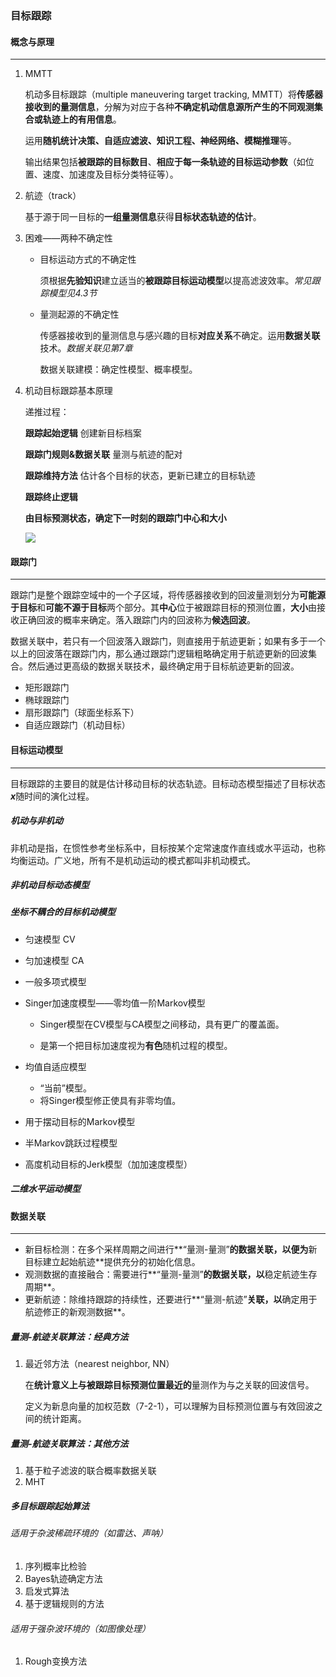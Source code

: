 ### 目标跟踪

#### 概念与原理

------

1. MMTT

   机动多目标跟踪（multiple maneuvering target tracking, MMTT）将**传感器接收到的量测信息**，分解为对应于各种**不确定机动信息源所产生的不同观测集合或轨迹上的有用信息**。

   运用**随机统计决策、自适应滤波、知识工程、神经网络、模糊推理**等。

   输出结果包括**被跟踪的目标数目**、**相应于每一条轨迹的目标运动参数**（如位置、速度、加速度及目标分类特征等）。

2. 航迹（track）

   基于源于同一目标的**一组量测信息**获得**目标状态轨迹的估计**。

3. 困难——两种不确定性

   - 目标运动方式的不确定性

     须根据**先验知识**建立适当的**被跟踪目标运动模型**以提高滤波效率。*常见跟踪模型见4.3节*

   - 量测起源的不确定性

     传感器接收到的量测信息与感兴趣的目标**对应关系**不确定。运用**数据关联**技术。*数据关联见第7章*

     数据关联建模：确定性模型、概率模型。

4. 机动目标跟踪基本原理

   递推过程：

   **跟踪起始逻辑** 创建新目标档案

   **跟踪门规则&数据关联** 量测与航迹的配对

   **跟踪维持方法** 估计各个目标的状态，更新已建立的目标轨迹

   **跟踪终止逻辑**

   **由目标预测状态，确定下一时刻的跟踪门中心和大小**

   ![](D:\dev\多源信息融合-目标跟踪\机动目标跟踪基本原理.jpg)



#### 跟踪门

------

跟踪门是整个跟踪空域中的一个子区域，将传感器接收到的回波量测划分为**可能源于目标**和**可能不源于目标**两个部分。其**中心**位于被跟踪目标的预测位置，**大小**由接收正确回波的概率来确定。落入跟踪门内的回波称为**候选回波**。

数据关联中，若只有一个回波落入跟踪门，则直接用于航迹更新；如果有多于一个以上的回波落在跟踪门内，那么通过跟踪门逻辑粗略确定用于航迹更新的回波集合。然后通过更高级的数据关联技术，最终确定用于目标航迹更新的回波。

- 矩形跟踪门
- 椭球跟踪门
- 扇形跟踪门（球面坐标系下）
- 自适应跟踪门（机动目标）



#### 目标运动模型

------

目标跟踪的主要目的就是估计移动目标的状态轨迹。目标动态模型描述了目标状态***x***随时间的演化过程。

##### 机动与非机动

非机动是指，在惯性参考坐标系中，目标按某个定常速度作直线或水平运动，也称均衡运动。广义地，所有不是机动运动的模式都叫非机动模式。

##### 非机动目标动态模型

##### 坐标不耦合的目标机动模型

- 匀速模型 CV

- 匀加速模型 CA

- 一般多项式模型

- Singer加速度模型——零均值一阶Markov模型

  - Singer模型在CV模型与CA模型之间移动，具有更广的覆盖面。

  - 是第一个把目标加速度视为**有色**随机过程的模型。

- 均值自适应模型

  - “当前”模型。
  - 将Singer模型修正使具有非零均值。

- 用于摆动目标的Markov模型

- 半Markov跳跃过程模型

- 高度机动目标的Jerk模型（加加速度模型）

##### 二维水平运动模型

 

#### 数据关联

------

- 新目标检测：在多个采样周期之间进行**“量测-量测”**的数据关联，以便为**新目标建立起始航迹**提供充分的初始化信息。
- 观测数据的直接融合：需要进行**“量测-量测”**的数据关联，以**稳定航迹生存周期**。
- 更新航迹：除维持跟踪的持续性，还要进行**“量测-航迹”**关联，以**确定用于航迹修正的新观测数据**。

##### 量测-航迹关联算法：经典方法

1. 最近邻方法（nearest neighbor, NN）

   在**统计意义上与被跟踪目标预测位置最近的**量测作为与之关联的回波信号。

   定义为新息向量的加权范数（7-2-1），可以理解为目标预测位置与有效回波之间的统计距离。

##### 量测-航迹关联算法：其他方法

1. 基于粒子滤波的联合概率数据关联
2. MHT

##### 多目标跟踪起始算法

###### 适用于杂波稀疏环境的（如雷达、声呐）

1. 序列概率比检验
2. Bayes轨迹确定方法
3. 启发式算法
4. 基于逻辑规则的方法

###### 适用于强杂波环境的（如图像处理）

1. Rough变换方法

   